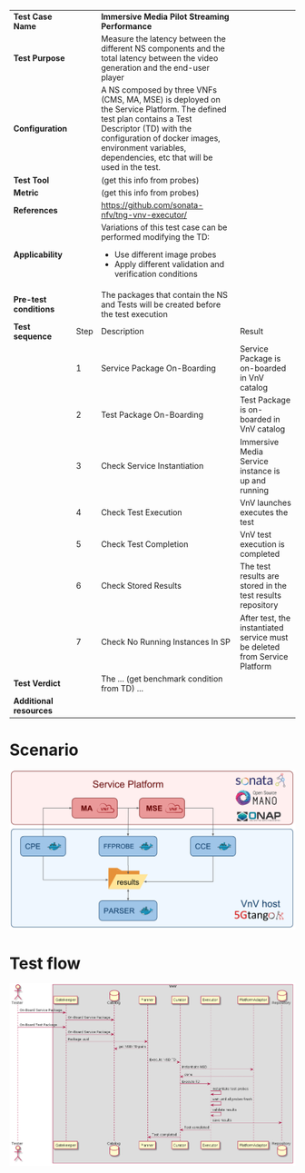 |||||
| :--- | :--- | :--- | :--- |
| __Test Case Name__ | | __Immersive Media Pilot Streaming Performance__ | |
| __Test Purpose__ | | Measure the latency between the different NS components and the total latency between the video generation and the end-user player| |
| __Configuration__ | | A NS composed by three VNFs (CMS, MA, MSE) is deployed on the Service Platform. The defined test plan contains a Test Descriptor (TD) with the configuration of docker images, environment variables, dependencies, etc that will be used in the test.| |
| __Test Tool__ | | (get this info from probes)| |
| __Metric__ | | (get this info from probes)| |
| __References__ | | https://github.com/sonata-nfv/tng-vnv-executor/ | |
| __Applicability__ | | Variations of this test case can be performed modifying the TD: <ul><li>Use different image probes</li><li>Apply different validation and verification conditions</li></ul>| |
| __Pre-test conditions__ | | The packages that contain the NS and Tests will be created before the test execution| |
| __Test sequence__ | Step | Description | Result |
| | 1 | Service Package On-Boarding | Service Package is on-boarded in VnV catalog|
| | 2 | Test Package On-Boarding | Test Package is on-boarded in VnV catalog|
| | 3 | Check Service Instantiation | Immersive Media Service instance is up and running |
| | 4 | Check Test Execution | VnV launches executes the test |
| | 5 | Check Test Completion | VnV test execution is completed |
| | 6 | Check Stored Results | The test results are stored in the test results repository |
| | 7 | Check No Running Instances In SP | After test, the instantiated service must be deleted from Service Platform|  
| __Test Verdict__ | | The ... (get benchmark condition from TD) ...| |
| __Additional resources__ | | | |

# Scenario

![mediatest](./images/mediatest.png)

# Test flow

![testflow](./images/testFlow.png)

